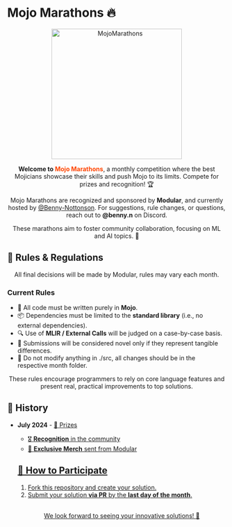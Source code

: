 # Mojo Marathons 🔥

<p align="center">
  <img src="https://github.com/Benny-Nottonson/Mojo-Marathons/assets/112336374/36152a95-bc13-4a16-a11b-99b4fe5ee2de" alt="MojoMarathons" width="300">
</p>

<p align="center">
  <strong>Welcome to <span style="color: #ff4500;">Mojo Marathons</span></strong>, a monthly competition where the best Mojicians showcase their skills and push Mojo to its limits. Compete for prizes and recognition! 🏆
</p>

<p align="center">
  Mojo Marathons are recognized and sponsored by <strong>Modular</strong>, and currently hosted by <a href="https://github.com/Benny-Nottonson">@Benny-Nottonson</a>. For suggestions, rule changes, or questions, reach out to <strong>@benny.n</strong> on Discord.
</p>

<p align="center">
  These marathons aim to foster community collaboration, focusing on ML and AI topics. 🤖
</p>

## 📜 Rules & Regulations

<p align="center">
  All final decisions will be made by Modular, rules may vary each month.
</p>

### Current Rules

<ul>
  <li>📝 All code must be written purely in <strong>Mojo</strong>.</li>
  <li>📦 Dependencies must be limited to the <strong>standard library</strong> (i.e., no external dependencies).</li>
  <li>🔍 Use of <strong>MLIR / External Calls</strong> will be judged on a case-by-case basis.</li>
  <li>🌟 Submissions will be considered novel only if they represent tangible differences.</li>
  <li>🤖 Do not modify anything in ./src, all changes should be in the respective month folder.</li>
</ul>

<p align="center">
  These rules encourage programmers to rely on core language features and present real, practical improvements to top solutions.
</p>

## 📅 History

<ul>
  <li><strong>July 2024</strong> - <a href="https://github.com/Benny-Nottonson/Mojo-Marathons/July2024>Matrix Multiplication</a></li>
</ul>

## 🏅 Prizes

<ul>
  <li>🎖️ <strong>Recognition</strong> in the community</li>
  <li>🏅 <strong>Exclusive Merch</strong> sent from Modular</li>
</ul>

## 📢 How to Participate

<ol>
  <li>Fork this repository and create your solution.</li>
  <li>Submit your solution <strong>via PR</strong> by the <strong>last day of the month</strong>.</li>
</ol>
<br />
<p align="center">
  We look forward to seeing your innovative solutions! 🚀
</p>
